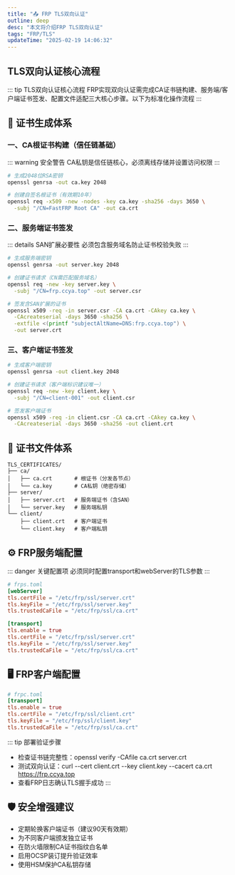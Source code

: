 ```yaml
---
title: "📤 FRP TLS双向认证"
outline: deep
desc: "本文将介绍FRP TLS双向认证"
tags: "FRP/TLS"
updateTime: "2025-02-19 14:06:32"
---
```


## TLS双向认证核心流程

::: tip TLS双向认证核心流程
FRP实现双向认证需完成CA证书链构建、服务端/客户端证书签发、配置文件适配三大核心步骤。以下为标准化操作流程
:::

## 🔐 证书生成体系

### 一、CA根证书构建（信任链基础）
::: warning 安全警告
CA私钥是信任链核心，必须离线存储并设置访问权限
:::

```bash
# 生成2048位RSA密钥
openssl genrsa -out ca.key 2048

# 创建自签名根证书（有效期10年）
openssl req -x509 -new -nodes -key ca.key -sha256 -days 3650 \
  -subj "/CN=FastFRP Root CA" -out ca.crt
```

### 二、服务端证书签发
::: details SAN扩展必要性
必须包含服务域名防止证书校验失败
:::

```bash
# 生成服务端密钥
openssl genrsa -out server.key 2048

# 创建证书请求（CN需匹配服务域名）
openssl req -new -key server.key \
  -subj "/CN=frp.ccya.top" -out server.csr

# 签发含SAN扩展的证书
openssl x509 -req -in server.csr -CA ca.crt -CAkey ca.key \
  -CAcreateserial -days 3650 -sha256 \
  -extfile <(printf "subjectAltName=DNS:frp.ccya.top") \
  -out server.crt
```

### 三、客户端证书签发
```bash
# 生成客户端密钥
openssl genrsa -out client.key 2048

# 创建证书请求（客户端标识建议唯一）
openssl req -new -key client.key \
  -subj "/CN=client-001" -out client.csr

# 签发客户端证书
openssl x509 -req -in client.csr -CA ca.crt -CAkey ca.key \
  -CAcreateserial -days 3650 -sha256 -out client.crt
```
## 📁 证书文件体系
```tree
TLS_CERTIFICATES/
├── ca/
│   ├── ca.crt       # 根证书（分发各节点）
│   └── ca.key       # CA私钥（绝密存储）
├── server/
│   ├── server.crt   # 服务端证书（含SAN）
│   └── server.key   # 服务端私钥
└── client/
    ├── client.crt   # 客户端证书
    └── client.key   # 客户端私钥
```

## ⚙️ FRP服务端配置
::: danger 关键配置项
必须同时配置transport和webServer的TLS参数
:::

```toml
# frps.toml
[webServer]
tls.certFile = "/etc/frp/ssl/server.crt"
tls.keyFile = "/etc/frp/ssl/server.key"
tls.trustedCaFile = "/etc/frp/ssl/ca.crt"

[transport]
tls.enable = true
tls.certFile = "/etc/frp/ssl/server.crt"
tls.keyFile = "/etc/frp/ssl/server.key"
tls.trustedCaFile = "/etc/frp/ssl/ca.crt"
```
## 🖥️ FRP客户端配置
```toml
# frpc.toml
[transport]
tls.enable = true
tls.certFile = "/etc/frp/ssl/client.crt"
tls.keyFile = "/etc/frp/ssl/client.key"
tls.trustedCaFile = "/etc/frp/ssl/ca.crt"
```
::: tip 部署验证步骤
- 检查证书链完整性：openssl verify -CAfile ca.crt server.crt
- 测试双向认证：curl --cert client.crt --key client.key --cacert ca.crt https://frp.ccya.top
- 查看FRP日志确认TLS握手成功
:::

## 🛡️ 安全增强建议
- 定期轮换客户端证书（建议90天有效期）
- 为不同客户端颁发独立证书
- 在防火墙限制CA证书指纹白名单
- 启用OCSP装订提升验证效率
- 使用HSM保护CA私钥存储
